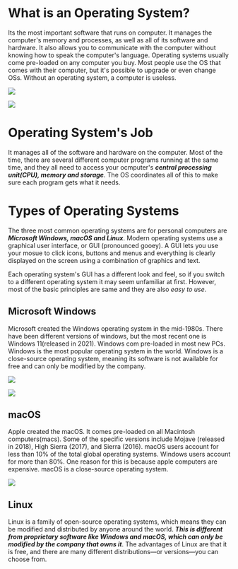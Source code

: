 # What is an Operating System? 
Its the most important software that runs on computer. It manages the computer's memory and processes, as well as all of its software and hardware. It also allows you to communicate with the computer without knowing how to speak the computer's language. Operating systems usually come pre-loaded on any computer you buy. Most people use the OS that comes with their computer, but it's possible to upgrade or even change OSs. Without an operating system, a computer is useless.

[![](https://i.ytimg.com/an_webp/fkGCLIQx1MI/mqdefault_6s.webp?du=3000&sqp=CJSc25kG&rs=AOn4CLAbrSANKD1SuEEHvUryyXHsL7LBZw)](https://www.youtube.com/watch?v=fkGCLIQx1MI)

[![](https://i.ytimg.com/an_webp/GjNp0bBrjmU/mqdefault_6s.webp?du=3000&sqp=CM-W25kG&rs=AOn4CLBiJWLoAz0tGe0Ft7UR3v-Ugi-NsQ)](https://www.youtube.com/watch?v=GjNp0bBrjmU&t=1s)

# Operating System's Job
It manages all of the software and hardware on the computer. Most of the time, there are several different computer programs running at the same time, and they all need to access your ocmputer's ***central processing unit(CPU), memory and storage***. The OS coordinates all of this to make sure each program gets what it needs.

# Types of Operating Systems
The three most common operating systems are for personal computers are ***Microsoft Windows, macOS and Linux***. Modern operating systems use a graphical user interface, or GUI (pronounced gooey). A GUI lets you use your mosue to click icons, buttons and menus and everything is clearly displayed on the screen using a combination of graphics and text.

Each operating system's GUI has a different look and feel, so if you switch to a different operating system it may seem unfamiliar at first. However, most of the basic principles are same and they are also *easy to use*.

## Microsoft Windows
Microsoft created the Windows operating system in the mid-1980s. There have been different versions of windows, but the most recent one is Windows 11(released in 2021). Windows com pre-loaded in most new PCs. Windows is the most popular operating system in the world. Windows is a close-source operating system, meaning its software is not available for free and can only be modified by the company.

![](https://www.google.com/search?rlz=1C1UEAD_en-gbIN972IN972&sxsrf=ALiCzsZRJd9jZNnbYpqx1L_zDjyMtL1ttw:1664540617945&q=Windows&stick=H4sIAAAAAAAAAD1Sv2_TQBT2RUpwXSrF7UCVhSoSELLYd_6VMNBKIFUgoUoViAVhcv4ZJ_51tmLHI38BMCBmJob-A-2AIhZEBqQysAQxsKAipK6wUBr17One-973ve_evWPrbVbwBVEmeg81w8gig3QYOFvJNEktfw6q4hysLEM7KoqIwooyJXPALUOU5amTUVxLjHwOVpchRGKG_ZyypAyPoUw7SbkS-7Sg6JLomjRRM-iSc481wREgjFGKNbmQqAq6HtKpT0_xRKpxJklmGJSjQRWrlIOmZl7RdUTpfUeV-2J1Eb2Xlna4SGAq23mZ24SYo0hSy3kkU8NG6YqiPCsgTSZFEmu41HkRNHNtVA4ox4hoUvmcka9S7x6OvT7lFOaomKDK2EsjyYiVH-AYrDZP_nzfaH0Erw4-fQUzwK08sHxskWTPXtc47k44HltGOgyD9ZutG9w1wagAodqofrFRPQntNBsQq03Qo6Mvrz839vjfb87OFlf2d1qdLs817ob-YBjwT5_cf_br2-l2d4NjHw7yMAj9Kb97m5mdHJ9utzf5xct_V6__lHY261tMh4H3DteYxd_6rMvsX_yNkevOQO35-3cfGiwLmgyqscytWgcU5-flt_VLj4eBGWbJiwb4D3snakaDAgAA&sa=X&ved=2ahUKEwivpPyBwbz6AhXfT2wGHbNJBkkQ-BZ6BAgIEAU)

![](https://media.gcflearnfree.org/content/55e069691496fdb039ceeecb_01_17_2014/understanding_os_windows_01279.jpg)

## macOS 
Apple created the macOS. It comes pre-loaded on all Macintosh computers(macs). Some of the specific versions include Mojave (released in 2018), High Sierra (2017), and Sierra (2016). macOS users account for less than 10% of the total global operating systems. Windows users account for more than 80%. One reason for this is because apple computers are expensive. macOS is a close-source operating system.

![](https://media.gcflearnfree.org/content/55e069691496fdb039ceeecb_01_17_2014/understanding_os_mac_01404.jpg)

## Linux 
Linux is a family of open-source operating systems, which means they can be modified and distributed by anyone around the world. ***This is different from proprietary software like Windows and macOS, which can only be modified by the company that owns it***. The advantages of Linux are that it is free, and there are many different distributions—or versions—you can choose from.
